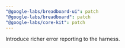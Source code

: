 ```yaml
---
"@google-labs/breadboard-ui": patch
"@google-labs/breadboard": patch
"@google-labs/core-kit": patch
---
```


Introduce richer error reporting to the harness.
